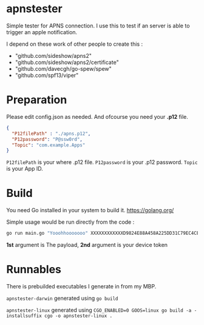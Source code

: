 # apnstester
Simple tester for APNS connection. I use this to test if an server is able to trigger an apple notification.

I depend on these work of other people to create this :

  - "github.com/sideshow/apns2"
  - "github.com/sideshow/apns2/certificate"
  - "github.com/davecgh/go-spew/spew"
  - "github.com/spf13/viper"

# Preparation
Please edit config.json as needed. And ofcourse you need your **.p12** file.

```json 
{
  "P12filePath" : "./apns.p12", 
  "P12password": "P@ssw0rd",
  "Topic": "com.example.Apps"
}
```

```P12filePath``` is your where .p12 file. 
```P12password``` is your .p12 password. 
```Topic``` is your App ID. 

# Build

You need Go installed in your system to build it. https://golang.org/

Simple usage would be run directly from the code : 
```sh
go run main.go "Yooohhooooooo" XXXXXXXXXXXXD9824E88A458A225DD31C79EC4CEFD0C6DFE46C03AAFF3A4E123123
```
**1st** argument is The payload,
**2nd** argument is your device token

# Runnables

There is prebuilded executables I generate in from my MBP. 

```apnstester-darwin``` generated using ```go build```

```apnstester-linux``` generated using ```CGO_ENABLED=0 GOOS=linux go build -a -installsuffix cgo -o apnstester-linux .```
